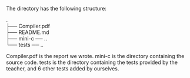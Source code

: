 The directory has the following structure:

.\
├── Compiler.pdf\
├── README.md\
├── mini-c ── ..\
└── tests ── ..

Compiler.pdf is the report we wrote.
mini-c is the directory containing the source code.
tests is the directory containing the tests provided by the teacher, and 6 other tests added by ourselves.

